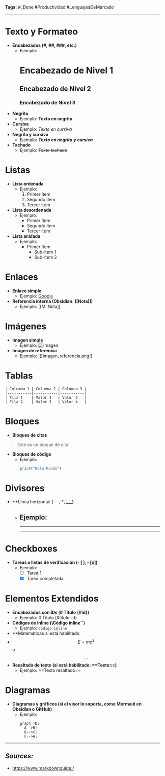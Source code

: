 **Tags:** #_Done 
#Productividad  #LenguajesDeMarcado 
- - -
# Texto y Formateo
- **Encabezados (#, ##, ###, etc.)**
    - Ejemplo: 
        # Encabezado de Nivel 1
        ## Encabezado de Nivel 2
        ### Encabezado de Nivel 3
- **Negrita**
    - Ejemplo: **Texto en negrita**
- **Cursiva**
    - Ejemplo: *Texto en cursiva*
- **Negrita y cursiva**
    - Ejemplo: ***Texto en negrita y cursiva***
- **Tachado**
    - Ejemplo: ~~Texto tachado~~
# Listas
- **Lista ordenada**
    - Ejemplo:
        1. Primer ítem
        2. Segundo ítem
        3. Tercer ítem
- **Lista desordenada**
    - Ejemplo:
        - Primer ítem
        - Segundo ítem
        - Tercer ítem
- **Lista anidada**
    - Ejemplo:
        - Primer ítem
            - Sub-ítem 1
            - Sub-ítem 2
# Enlaces
- **Enlace simple**
    - Ejemplo: [Google](https://www.google.com)
- **Referencia interna (Obsidian: [[Nota]])**
    - Ejemplo: [[Mi Nota]]
# Imágenes
- **Imagen simple**
    - Ejemplo: ![Imagen](https://via.placeholder.com/150)
- **Imagen de referencia**
    - Ejemplo: ![[imagen_referencia.png]]
# Tablas
	
    | Columna 1 | Columna 2 | Columna 3 |
    |-----------|-----------|-----------|
    | Fila 1    | Valor 1   | Valor 2   |
    | Fila 2    | Valor 3   | Valor 4   |
	
# Bloques
- **Bloques de citas**

> Este es un bloque de cita.

- **Bloques de código**
    - Ejemplo:
        ```python
        print("Hola Mundo")
        ```
# Divisores
- **Línea horizontal (---, ***, ___)**
    - Ejemplo:
        ---
        ***
        ___
# Checkboxes
- **Tareas o listas de verificación (- [ ], - [x])**
    - Ejemplo:
        - [ ] Tarea 1
        - [x] Tarea completada
# Elementos Extendidos
- **Encabezados con IDs (# Título {#id})**
    - Ejemplo: # Título {#titulo-id}
- **Códigos de Inline (\Código inline\`\`)**
    - Ejemplo: `Código inline`
- **Matemáticas si está habilitado: 
- $$E = mc^2$$ o $$...$$
- **Resaltado de texto (si está habilitado: ==Texto==)**
    - Ejemplo: ==Texto resaltado==
# Diagramas
- **Diagramas y gráficos (si el visor lo soporta, como Mermaid en Obsidian o GitHub)**
    - Ejemplo:
        ```mermaid
        graph TD;
          A-->B;
          B-->C;
          C-->A;
        ```
- - - 
## ***Sources:***
- https://www.markdownguide./